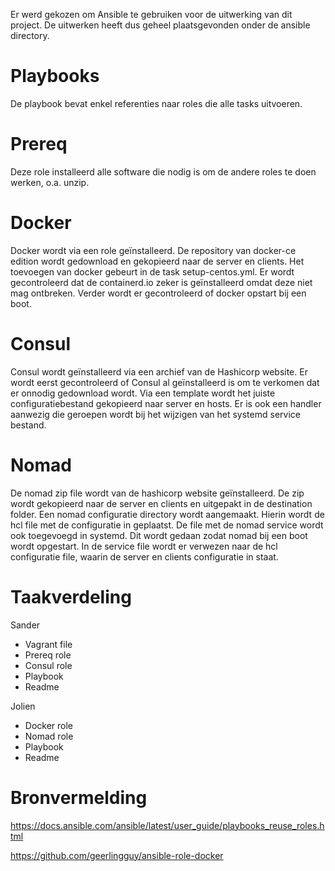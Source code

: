 Er werd gekozen om Ansible te gebruiken voor de uitwerking van dit project. De uitwerken heeft dus geheel plaatsgevonden onder de ansible directory.

# Playbooks
De playbook bevat enkel referenties naar roles die alle tasks uitvoeren.

# Prereq
Deze role installeerd alle software die nodig is om de andere roles te doen werken, o.a. unzip.

# Docker
Docker wordt via een role geïnstalleerd. De repository van docker-ce edition wordt gedownload en gekopieerd naar de server en clients. Het toevoegen van docker gebeurt in de task setup-centos.yml. Er wordt gecontroleerd dat de containerd.io zeker is geïnstalleerd omdat deze niet mag ontbreken. Verder wordt er gecontroleerd of docker opstart bij een boot.   

# Consul
Consul wordt geïnstalleerd via een archief van de Hashicorp website. Er wordt eerst gecontroleerd of Consul al geïnstalleerd is om te verkomen dat er onnodig gedownload wordt. Via een template wordt het juiste configuratiebestand gekopieerd naar server en hosts. Er is ook een handler aanwezig die geroepen wordt bij het wijzigen van het systemd service bestand.

# Nomad
De nomad zip file wordt van de hashicorp website geïnstalleerd. De zip wordt gekopieerd naar de server en clients en uitgepakt in de destination folder. Een nomad configuratie directory wordt aangemaakt. Hierin wordt de hcl file met de configuratie in geplaatst. De file met de nomad service wordt ook toegevoegd in systemd. Dit wordt gedaan zodat nomad bij een boot wordt opgestart. In de service file wordt er verwezen naar de hcl configuratie file, waarin de server en clients configuratie in staat.


# Taakverdeling
Sander
  - Vagrant file
  - Prereq role
  - Consul role
  - Playbook
  - Readme 

Jolien 
  - Docker role
  - Nomad role
  - Playbook
  - Readme

# Bronvermelding
https://docs.ansible.com/ansible/latest/user_guide/playbooks_reuse_roles.html

https://github.com/geerlingguy/ansible-role-docker

